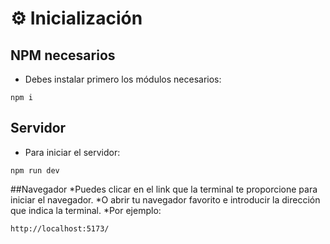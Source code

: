 # ⚙ Inicialización
## NPM necesarios
* Debes instalar primero los módulos necesarios:
```
npm i
```
## Servidor
* Para iniciar el servidor:
```
npm run dev
```
##Navegador
*Puedes clicar en el link que la terminal te proporcione para iniciar el navegador.
*O abrir tu navegador favorito e introducir la dirección que indica la terminal.
*Por ejemplo:
```
http://localhost:5173/
```
